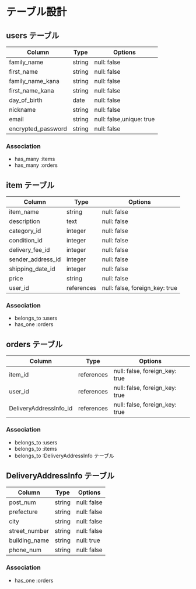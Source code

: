 # テーブル設計

## users テーブル

| Column             | Type   | Options                  |
| ------------------ | ------ | ------------------------ |
| family_name        | string | null: false              |
| first_name         | string | null: false              |
| family_name_kana   | string | null: false              |
| first_name_kana    | string | null: false              |
| day_of_birth       | date   | null: false              |
| nickname           | string | null: false              |
| email              | string | null: false,unique: true |
| encrypted_password | string | null: false              |

### Association

- has_many :items
- has_many :orders

## item テーブル

| Column             | Type         | Options                        |
| ------------------ | ------------ | ------------------------------ |
| item_name          | string       | null: false                    |
| description        | text         | null: false                    |
| category_id        | integer      | null: false                    |
| condition_id       | integer      | null: false                    |
| delivery_fee_id    | integer      | null: false                    |
| sender_address_id  | integer      | null: false                    |
| shipping_date_id   | integer      | null: false                    |
| price              | string       | null: false                    |
| user_id            | references   | null: false, foreign_key: true |

### Association

- belongs_to :users
- has_one    :orders

## orders テーブル

| Column                | Type         | Options                        |
| --------------------- | ------------ | ------------------------------ |
| item_id               | references   | null: false, foreign_key: true |
| user_id               | references   | null: false, foreign_key: true |
| DeliveryAddressInfo_id| references| null: false, foreign_key: true |

### Association

- belongs_to :users
- belongs_to :items
- belongs_to :DeliveryAddressInfo テーブル

## DeliveryAddressInfo テーブル

| Column             | Type         | Options                        |
| ------------------ | ------------ | ------------------------------ |
| post_num           | string       | null: false                    |
| prefecture         | string       | null: false                    |
| city               | string       | null: false                    |
| street_number      | string       | null: false                    |
| building_name      | string       | null: true                     |
| phone_num          | string       | null: false                    |

### Association

- has_one :orders 
